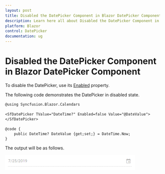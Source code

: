 ```yaml
---
layout: post
title: Disabled the DatePicker Component in Blazor DatePicker Component | Syncfusion
description: Learn here all about Disabled the DatePicker Component in Syncfusion Blazor DatePicker component and more.
platform: Blazor
control: DatePicker
documentation: ug
---
```


# Disabled the DatePicker Component in Blazor DatePicker Component

To disable the DatePicker, use its
[Enabled](https://help.syncfusion.com/cr/blazor/Syncfusion.Blazor.Calendars.SfDatePicker-1.html#Syncfusion_Blazor_Calendars_SfDatePicker_1_Enabled)
property.

The following code demonstrates the DatePicker in
disabled state.

```cshtml
@using Syncfusion.Blazor.Calendars

<SfDatePicker TValue="DateTime?" Enabled=false Value="@DateValue"></SfDatePicker>

@code {
    public DateTime? DateValue {get;set;} = DateTime.Now;
}
```

The output will be as follows.

![datepicker](../images/disabled.png)